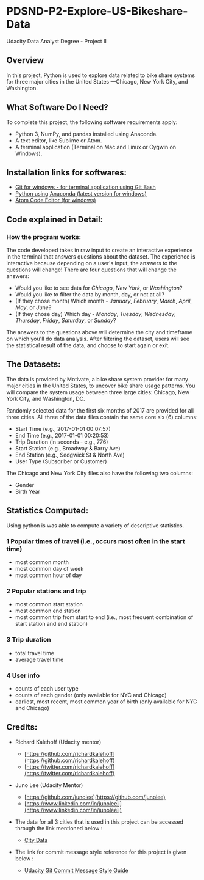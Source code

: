 # PDSND-P2-Explore-US-Bikeshare-Data
Udacity Data Analyst Degree - Project II

## Overview
In this project, Python is used to explore data related to bike share systems for three major cities in the United States —Chicago, New York City, and Washington.

## What Software Do I Need?
To complete this project, the following software requirements apply:

* Python 3, NumPy, and pandas installed using Anaconda.
* A text editor, like Sublime or Atom.
* A terminal application (Terminal on Mac and Linux or Cygwin on Windows).

## **Installation links for softwares:**
* [Git for windows - for terminal application using Git Bash](https://gitforwindows.org/)
* [Python using Anaconda (latest version for windows)](https://www.anaconda.com/distribution/)
* [Atom Code Editor (for windows)](https://atom.io/)

## **Code explained in Detail:**
### **How the program works:**
The code developed takes in raw input to create an interactive experience in the terminal that answers questions about the dataset. The experience is interactive because depending on a user's input, the answers to the questions will change! There are four questions that will change the answers:

* Would you like to see data for _Chicago_, _New York_, or _Washington_?
* Would you like to filter the data by month, day, or not at all?
* (If they chose month) Which month - _January_, _February_, _March_, _April_, _May_, or _June_?
* (If they chose day) Which day - _Monday_, _Tuesday_, _Wednesday_, _Thursday_, _Friday_, _Saturday_, or _Sunday_?

The answers to the questions above will determine the city and timeframe on which you'll do data analysis. After filtering the dataset, users will see the statistical result of the data, and choose to start again or exit.

## The Datasets:
The data is provided by Motivate, a bike share system provider for many major cities in the United States, to uncover bike share usage patterns. You will compare the system usage between three large cities: Chicago, New York City, and Washington, DC.

Randomly selected data for the first six months of 2017 are provided for all three cities. All three of the data files contain the same core six (6) columns:

* Start Time (e.g., 2017-01-01 00:07:57)
* End Time (e.g., 2017-01-01 00:20:53)
* Trip Duration (in seconds - e.g., 776)
* Start Station (e.g., Broadway & Barry Ave)
* End Station (e.g., Sedgwick St & North Ave)
* User Type (Subscriber or Customer)

The Chicago and New York City files also have the following two columns:

* Gender
* Birth Year

## Statistics Computed:
Using python is was able to compute a variety of descriptive statistics.

### 1 Popular times of travel (i.e., occurs most often in the start time)

* most common month
* most common day of week
* most common hour of day

### 2 Popular stations and trip

* most common start station
* most common end station
* most common trip from start to end (i.e., most frequent combination of start station and end station)

### 3 Trip duration

* total travel time
* average travel time

### 4 User info

* counts of each user type
* counts of each gender (only available for NYC and Chicago)
* earliest, most recent, most common year of birth (only available for NYC and Chicago)

## **Credits:**
* Richard Kalehoff (Udacity mentor)
    - [https://github.com/richardkalehoff](https://github.com/richardkalehoff)
    - [https://twitter.com/richardkalehoff](https://twitter.com/richardkalehoff)

* Juno Lee (Udacity Mentor)
    - [https://github.com/junolee](https://github.com/junolee)
    - [https://www.linkedin.com/in/junoleelj](https://www.linkedin.com/in/junoleelj)
    
* The data for all 3 cities that is used in this project can be accessed through the link mentioned below :
    - [City Data](https://zips.udacity-data.com/ee7d089a-4a92-4e5d-96d2-bb256fae28e9/565645/1544291225726/Explore+US+Bikeshare+Data+Subtitles.zip)

* The link for commit message style reference for this project is given below :
    - [Udacity Git Commit Message Style Guide](https://udacity.github.io/git-styleguide/)
